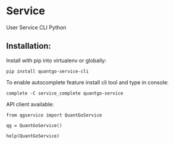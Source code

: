 Service
=======

User Service CLI Python

Installation:
-------------

Install with pip into virtualenv or globally:

	pip install quantgo-service-cli

To enable autocomplete feature install cli tool and type in console:

	complete -C service_complete quantgo-service

API client available:

    from qgservice import QuantGoService

    qg = QuantGoService()

    help(QuantGoService)
